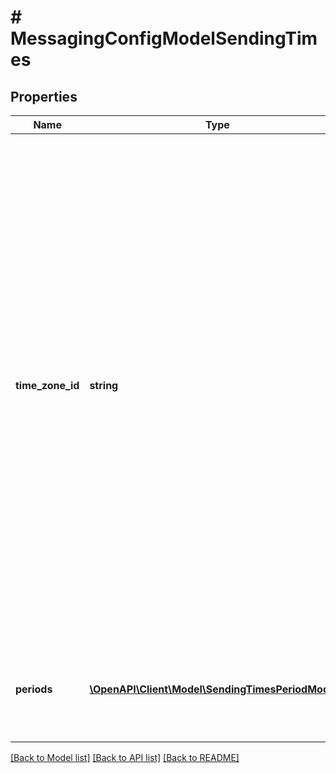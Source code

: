 # # MessagingConfigModelSendingTimes

## Properties

Name | Type | Description | Notes
------------ | ------------- | ------------- | -------------
**time_zone_id** | **string** | Specifies the ID of the time zone which is used for time values defined in &#x60;periods&#x60;.&lt;p&gt;Possible values:&lt;/p&gt; &lt;ul&gt; &lt;li&gt;&lt;b&gt;America/Juneau&lt;/b&gt;&lt;/li&gt; &lt;li&gt;&lt;b&gt;America/Los_Angeles&lt;/b&gt;&lt;/li&gt; &lt;li&gt;&lt;b&gt;America/Denver&lt;/b&gt;&lt;/li&gt; &lt;li&gt;&lt;b&gt;America/Chicago&lt;/b&gt;&lt;/li&gt; &lt;li&gt;&lt;b&gt;America/New_York&lt;/b&gt;&lt;/li&gt; &lt;li&gt;&lt;b&gt;UTC-12:00&lt;/b&gt;&lt;/li&gt; &lt;li&gt;&lt;b&gt;UTC-11:00&lt;/b&gt;&lt;/li&gt; &lt;li&gt;&lt;b&gt;UTC-10:00&lt;/b&gt;&lt;/li&gt; &lt;li&gt;&lt;b&gt;UTC-09:00&lt;/b&gt;&lt;/li&gt; &lt;li&gt;&lt;b&gt;UTC-08:00&lt;/b&gt;&lt;/li&gt; &lt;li&gt;&lt;b&gt;UTC-07:00&lt;/b&gt;&lt;/li&gt; &lt;li&gt;&lt;b&gt;UTC-06:00&lt;/b&gt;&lt;/li&gt; &lt;li&gt;&lt;b&gt;UTC-05:00&lt;/b&gt;&lt;/li&gt; &lt;li&gt;&lt;b&gt;UTC-04:00&lt;/b&gt;&lt;/li&gt; &lt;li&gt;&lt;b&gt;UTC-03:00&lt;/b&gt;&lt;/li&gt; &lt;li&gt;&lt;b&gt;UTC-02:00&lt;/b&gt;&lt;/li&gt; &lt;li&gt;&lt;b&gt;UTC-01:00&lt;/b&gt;&lt;/li&gt; &lt;li&gt;&lt;b&gt;UTC+00:00&lt;/b&gt;&lt;/li&gt; &lt;li&gt;&lt;b&gt;UTC+01:00&lt;/b&gt;&lt;/li&gt; &lt;li&gt;&lt;b&gt;UTC+02:00&lt;/b&gt;&lt;/li&gt; &lt;li&gt;&lt;b&gt;UTC+03:00&lt;/b&gt;&lt;/li&gt; &lt;li&gt;&lt;b&gt;UTC+04:00&lt;/b&gt;&lt;/li&gt; &lt;li&gt;&lt;b&gt;UTC+05:00&lt;/b&gt;&lt;/li&gt; &lt;li&gt;&lt;b&gt;UTC+06:00&lt;/b&gt;&lt;/li&gt; &lt;li&gt;&lt;b&gt;UTC+07:00&lt;/b&gt;&lt;/li&gt; &lt;li&gt;&lt;b&gt;UTC+08:00&lt;/b&gt;&lt;/li&gt; &lt;li&gt;&lt;b&gt;UTC+09:00&lt;/b&gt;&lt;/li&gt; &lt;li&gt;&lt;b&gt;UTC+10:00&lt;/b&gt;&lt;/li&gt; &lt;li&gt;&lt;b&gt;UTC+11:00&lt;/b&gt;&lt;/li&gt; &lt;li&gt;&lt;b&gt;UTC+12:00&lt;/b&gt;&lt;/li&gt; &lt;li&gt;&lt;b&gt;UTC+13:00&lt;/b&gt;&lt;/li&gt; &lt;li&gt;&lt;b&gt;UTC+14:00&lt;/b&gt;&lt;/li&gt; &lt;/ul&gt; |
**periods** | [**\OpenAPI\Client\Model\SendingTimesPeriodModel[]**](SendingTimesPeriodModel.md) | Specifies the set of time periods in the specified time zone when the messaging should be active.  Periods must not intersect or touch. The last period may have &#x60;to&#x60; less than &#x60;from&#x60; indicating  that the period crosses the midnight. |

[[Back to Model list]](../../README.md#models) [[Back to API list]](../../README.md#endpoints) [[Back to README]](../../README.md)
